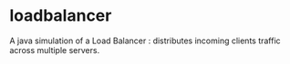 # loadbalancer
A java simulation of a Load Balancer : distributes incoming clients traffic across multiple servers.
